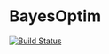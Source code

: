 # BayesOptim

[![Build Status](https://github.com/sakibmatin/BayesOptim.jl/actions/workflows/CI.yml/badge.svg?branch=main)](https://github.com/sakibmatin/BayesOptim.jl/actions/workflows/CI.yml?query=branch%3Amain)
